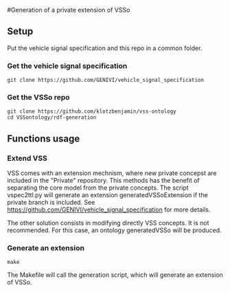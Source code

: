 #Generation of a private extension of VSSo

## Setup
Put the vehicle signal specification and this repo in a common folder. 
### Get the vehicle signal specification

```shell
git clone https://github.com/GENIVI/vehicle_signal_specification
```
### Get the VSSo repo
```shell
git clone https://github.com/klotzbenjamin/vss-ontology
cd VSSontology/rdf-generation
```

## Functions usage
### Extend VSS
VSS comes with an extension mechnism, where new private concepst are included in the "Private" repository. This methods has the benefit of separating the core model from the private concepts. The script vspec2ttl.py will generate an extension generatedVSSoExtension if the private branch is included. See https://github.com/GENIVI/vehicle_signal_specification for more details.

The other solution consists in modifying directly VSS concepts. It is not recommended. For this case, an ontology generatedVSSo will be produced.

### Generate an extension
```shell
make
```
The Makefile will call the generation script, which will generate an extension of VSSo.
